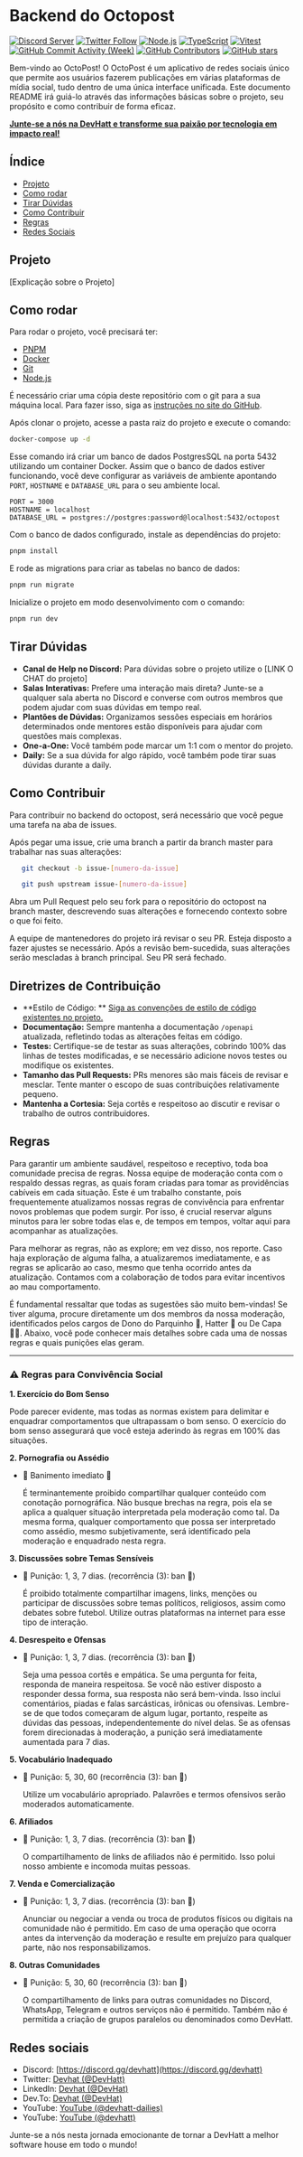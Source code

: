 # Backend do Octopost

[![Discord Server](https://img.shields.io/discord/308323056592486420?color=7289DA&label=Discord&logo=discord&logoColor=white)](https://discord.gg/devhatt)
[![Twitter Follow](https://img.shields.io/twitter/follow/DevHatt?style=social)](https://twitter.com/DevHatt)
[![Node.js](https://img.shields.io/badge/Node.js-green?logo=node.js&logoColor=white)](https://nodejs.org/)
[![TypeScript](https://img.shields.io/badge/TypeScript-3178C6?logo=typescript&logoColor=white)](https://www.typescriptlang.org/)
[![Vitest](https://img.shields.io/badge/Vitest-646CFF?logo=vitest&logoColor=white)](https://vitest.dev/)
[![GitHub Commit Activity (Week)](https://img.shields.io/github/commit-activity/w/devhatt/octopost)](https://github.com/devhatt/octopost/pulse)
[![GitHub Contributors](https://img.shields.io/github/contributors/devhatt/octopost)](https://github.com/devhatt/octopost/contributors)
[![GitHub stars](https://img.shields.io/github/stars/devhatt/octopost.svg?style=social&label=Star&maxAge=2592000)](https://GitHub.com/devhatt/octopost/stargazers/)

Bem-vindo ao OctoPost! O OctoPost é um aplicativo de redes sociais único que permite aos usuários fazerem publicações em
várias plataformas de mídia social, tudo dentro de uma única interface unificada. Este documento README irá guiá-lo
através das informações básicas sobre o projeto, seu propósito e como contribuir de forma eficaz.

[**Junte-se a nós na DevHatt e transforme sua paixão por tecnologia em impacto real!**](https://discord.gg/devhatt)

## Índice

- [Projeto](#projeto)
- [Como rodar](#como-rodar)
- [Tirar Dúvidas](#tirar-dúvidas)
- [Como Contribuir](#como-contribuir)
- [Regras](#regras)
- [Redes Sociais](#redes-sociais)

## Projeto

[Explicação sobre o Projeto]

## Como rodar

Para rodar o projeto, você precisará ter:

- [PNPM](https://pnpm.io/)
- [Docker](https://www.docker.com/products/docker-desktop/)
- [Git](https://git-scm.com/)
- [Node.js](https://nodejs.org/)

É necessário criar uma cópia deste repositório com o git para a sua máquina local.
Para fazer isso, siga
as [instruções no site do GitHub](https://docs.github.com/pt/pull-requests/collaborating-with-pull-requests/working-with-forks/fork-a-repo).

Após clonar o projeto, acesse a pasta raiz do projeto e execute o comando:

```bash
docker-compose up -d
```

Esse comando irá criar um banco de dados PostgresSQL na porta 5432 utilizando um container Docker.
Assim que o banco de dados estiver funcionando, você deve configurar as variáveis de ambiente
apontando `PORT`, `HOSTNAME` e `DATABASE_URL` para o seu ambiente local.

```env
PORT = 3000
HOSTNAME = localhost
DATABASE_URL = postgres://postgres:password@localhost:5432/octopost
```

Com o banco de dados configurado, instale as dependências do projeto:

```bash
pnpm install
```

E rode as migrations para criar as tabelas no banco de dados:

```bash
pnpm run migrate
```

Inicialize o projeto em modo desenvolvimento com o comando:

```bash
pnpm run dev
```

## Tirar Dúvidas

- **Canal de Help no Discord:** Para dúvidas sobre o projeto utilize o [LINK O CHAT do projeto]
- **Salas Interativas:** Prefere uma interação mais direta? Junte-se a qualquer sala aberta no Discord e converse com
  outros membros que podem ajudar com suas dúvidas em tempo real.
- **Plantões de Dúvidas:** Organizamos sessões especiais em horários determinados onde mentores estão disponíveis para
  ajudar com questões mais complexas.
- **One-a-One:** Você também pode marcar um 1:1 com o mentor do projeto.
- **Daily:** Se a sua dúvida for algo rápido, você também pode tirar suas dúvidas durante a daily.

## Como Contribuir

Para contribuir no backend do octopost, será necessário que você pegue uma tarefa na aba de issues.

Após pegar uma issue, crie uma branch a partir da branch master para trabalhar nas suas alterações:

```bash
   git checkout -b issue-[numero-da-issue]
```

```bash
   git push upstream issue-[numero-da-issue]
```

Abra um Pull Request pelo seu fork para o repositório do octopost na branch master, descrevendo suas alterações e
fornecendo contexto sobre o que foi feito.

A equipe de mantenedores do projeto irá revisar o seu PR. Esteja disposto a fazer ajustes se necessário. Após a revisão
bem-sucedida, suas alterações serão mescladas à branch principal. Seu PR será fechado.

## Diretrizes de Contribuição

- **Estilo de Código:
  ** [Siga as convenções de estilo de código existentes no projeto.](https://github.com/DevHatt/octopost-backend/blob/master/docs/STYLEGUIDE.md)
- **Documentação:** Sempre mantenha a documentação `/openapi` atualizada, refletindo todas as alterações feitas em
  código.
- **Testes:** Certifique-se de testar as suas alterações, cobrindo 100% das linhas de testes modificadas, e se
  necessário adicione novos testes ou modifique os existentes.
- **Tamanho das Pull Requests:** PRs menores são mais fáceis de revisar e mesclar. Tente manter o escopo de suas
  contribuições relativamente pequeno.
- **Mantenha a Cortesia:** Seja cortês e respeitoso ao discutir e revisar o trabalho de outros contribuidores.

## Regras

Para garantir um ambiente saudável, respeitoso e receptivo, toda boa comunidade precisa de regras. Nossa equipe de
moderação conta com o respaldo dessas regras, as quais foram criadas para tomar as providências cabíveis em cada
situação. Este é um trabalho constante, pois frequentemente atualizamos nossas regras de convivência para enfrentar
novos problemas que podem surgir. Por isso, é crucial reservar alguns minutos para ler sobre todas elas e, de tempos em
tempos, voltar aqui para acompanhar as atualizações.

Para melhorar as regras, não as explore; em vez disso, nos reporte. Caso haja exploração de alguma falha, a
atualizaremos imediatamente, e as regras se aplicarão ao caso, mesmo que tenha ocorrido antes da atualização. Contamos
com a colaboração de todos para evitar incentivos ao mau comportamento.

É fundamental ressaltar que todas as sugestões são muito bem-vindas! Se tiver alguma, procure diretamente um dos membros
da nossa moderação, identificados pelos cargos de Dono do Parquinho 🎠, Hatter 🤠 ou De Capa 🐱‍🏍. Abaixo, você pode
conhecer mais detalhes sobre cada uma de nossas regras e quais punições elas geram.

---

### **⚠️ Regras para Convivência Social**

**1. Exercício do Bom Senso**

Pode parecer evidente, mas todas as normas existem para delimitar e enquadrar comportamentos que ultrapassam o bom
senso. O exercício do bom senso assegurará que você esteja aderindo às regras em 100% das situações.

**2. Pornografia ou Assédio**

- 🚫 Banimento imediato 🔨

  É terminantemente proibido compartilhar qualquer conteúdo com conotação pornográfica. Não busque brechas na regra,
  pois ela se aplica a qualquer situação interpretada pela moderação como tal. Da mesma forma, qualquer comportamento
  que possa ser interpretado como assédio, mesmo subjetivamente, será identificado pela moderação e enquadrado nesta
  regra.

**3. Discussões sobre Temas Sensíveis**

- 🚫 Punição: 1, 3, 7 dias. (recorrência (3): ban 🔨)

  É proibido totalmente compartilhar imagens, links, menções ou participar de discussões sobre temas políticos,
  religiosos, assim como debates sobre futebol. Utilize outras plataformas na internet para esse tipo de interação.

**4. Desrespeito e Ofensas**

- 🚫 Punição: 1, 3, 7 dias. (recorrência (3): ban 🔨)

  Seja uma pessoa cortês e empática. Se uma pergunta for feita, responda de maneira respeitosa. Se você não estiver
  disposto a responder dessa forma, sua resposta não será bem-vinda. Isso inclui comentários, piadas e falas
  sarcásticas, irônicas ou ofensivas. Lembre-se de que todos começaram de algum lugar, portanto, respeite as dúvidas das
  pessoas, independentemente do nível delas. Se as ofensas forem direcionadas à moderação, a punição será imediatamente
  aumentada para 7 dias.

**5. Vocabulário Inadequado**

- 🚫 Punição: 5, 30, 60 (recorrência (3): ban 🔨)

  Utilize um vocabulário apropriado. Palavrões e termos ofensivos serão moderados automaticamente.

**6. Afiliados**

- 🚫 Punição: 1, 3, 7 dias. (recorrência (3): ban 🔨)

  O compartilhamento de links de afiliados não é permitido. Isso polui nosso ambiente e incomoda muitas pessoas.

**7. Venda e Comercialização**

- 🚫 Punição: 1, 3, 7 dias. (recorrência (3): ban 🔨)

  Anunciar ou negociar a venda ou troca de produtos físicos ou digitais na comunidade não é permitido. Em caso de uma
  operação que ocorra antes da intervenção da moderação e resulte em prejuízo para qualquer parte, não nos
  responsabilizamos.

**8. Outras Comunidades**

- 🚫 Punição: 5, 30, 60 (recorrência (3): ban 🔨)

  O compartilhamento de links para outras comunidades no Discord, WhatsApp, Telegram e outros serviços não é permitido.
  Também não é permitida a criação de grupos paralelos ou denominados como DevHatt.

## Redes sociais

- Discord: [https://discord.gg/devhatt](https://discord.gg/devhatt)
- Twitter: [Devhat (@DevHatt)](https://twitter.com/DevHatt)
- LinkedIn: [Devhat (@DevHat)](https://www.linkedin.com/company/dev-hat/)
- Dev.To: [Devhat (@DevHat)](https://dev.to/devhat)
- YouTube: [YouTube (@devhatt-dailies)](https://www.youtube.com/@devhatt-dailies)
- YouTube: [YouTube (@devhatt)](https://www.youtube.com/@devhatt)

Junte-se a nós nesta jornada emocionante de tornar a DevHatt a melhor software house em todo o mundo!
